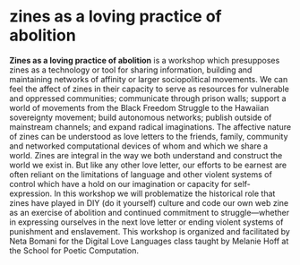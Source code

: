 # zines as a loving practice of abolition
**Zines as a loving practice of abolition** is a workshop which presupposes zines as a technology or tool for sharing information, building and maintaining networks of affinity or larger sociopolitical movements. We can feel the affect of zines in their capacity to serve as resources for vulnerable and oppressed communities; communicate through prison walls; support a world of movements from the Black Freedom Struggle to the Hawaiian sovereignty movement; build autonomous networks; publish outside of mainstream channels; and expand radical imaginations. The affective nature of zines can be understood as love letters to the friends, family, community and networked computational devices of whom and which we share a world. Zines are integral in the way we both understand and construct the world we exist in. But like any other love letter, our efforts to be earnest are often reliant on the limitations of language and other violent systems of control which have a hold on our imagination or capacity for self-expression. In this workshop we will problematize the historical role that zines have played in DIY (do it yourself) culture and code our own web zine as an exercise of abolition and continued commitment to struggle—whether in expressing ourselves in the next love letter or ending violent systems of punishment and enslavement. This workshop is organized and facilitated by Neta Bomani for the Digital Love Languages class taught by Melanie Hoff at the School for Poetic Computation.